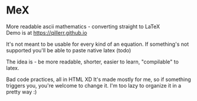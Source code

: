 # MeX
More readable ascii mathematics - converting straight to LaTeX  
Demo is at https://qillerr.github.io

It's not meant to be usable for every kind of an equation. If something's not supported you'll be able to paste native latex (todo)

The idea is - be more readable, shorter, easier to learn, "compilable" to latex.

Bad code practices, all in HTML XD
It's made mostly for me, so if something triggers you, you're welcome to change it.
I'm too lazy to organize it in a pretty way :)
